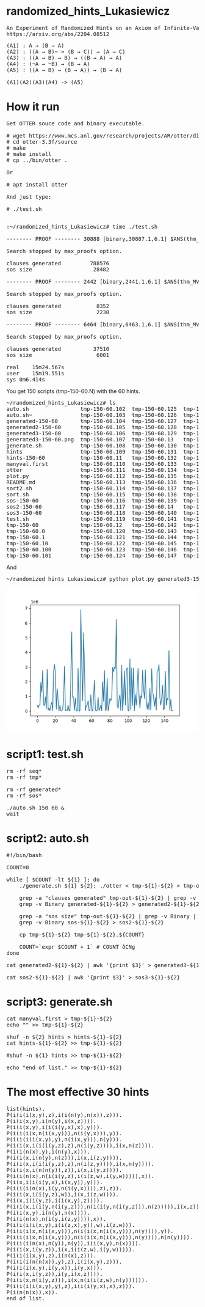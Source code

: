 # randomized_hints_Lukasiewicz

<pre>
An Experiment of Randomized Hints on an Axiom of Infinite-Valued Lukasiewicz Logic
https://arxiv.org/abs/2204.08512
</pre>

<pre>
(A1) : A → (B → A) 
(A2) : ((A → B)− > (B → C)) → (A → C) 
(A3) : ((A → B) → B) → ((B → A) → A) 
(A4) : (¬A → ¬B) → (B → A)
(A5) : ((A → B) → (B → A)) → (B → A) 

(A1)(A2)(A3)(A4) -> (A5)
</pre>

# How it run
<pre>
Get OTTER souce code and binary executable.

# wget https://www.mcs.anl.gov/research/projects/AR/otter/dist33/otter-3.3f.tar.gz
# cd otter-3.3f/source
# make 
# make install
# cp ../bin/otter .

Or

# apt install otter

And just type:

# ./test.sh

</pre>

<pre>
:~/randomized_hints_Lukasiewicz# time ./test.sh 

-------- PROOF -------- 30888 [binary,30887.1,6.1] $ANS(thm_MV5).

Search stopped by max_proofs option.

clauses generated         788576
sos size                   28482

-------- PROOF -------- 2442 [binary,2441.1,6.1] $ANS(thm_MV5).

Search stopped by max_proofs option.

clauses generated           8352
sos size                    2230

-------- PROOF -------- 6464 [binary,6463.1,6.1] $ANS(thm_MV5).

Search stopped by max_proofs option.

clauses generated          37510
sos size                    6001

real	15m24.567s
user	15m19.551s
sys	0m6.414s
</pre>

You get 150 scripts (tmp-150-60.N) with the 60 hints.

<pre>
~/randomized_hints_Lukasiewicz# ls 
auto.sh                tmp-150-60.102  tmp-150-60.125  tmp-150-60.148  tmp-150-60.36  tmp-150-60.59  tmp-150-60.81
auto.sh~               tmp-150-60.103  tmp-150-60.126  tmp-150-60.149  tmp-150-60.37  tmp-150-60.6   tmp-150-60.82
generated-150-60       tmp-150-60.104  tmp-150-60.127  tmp-150-60.15   tmp-150-60.38  tmp-150-60.60  tmp-150-60.83
generated2-150-60      tmp-150-60.105  tmp-150-60.128  tmp-150-60.16   tmp-150-60.39  tmp-150-60.61  tmp-150-60.84
generated3-150-60      tmp-150-60.106  tmp-150-60.129  tmp-150-60.17   tmp-150-60.4   tmp-150-60.62  tmp-150-60.85
generated3-150-60.png  tmp-150-60.107  tmp-150-60.13   tmp-150-60.18   tmp-150-60.40  tmp-150-60.63  tmp-150-60.86
generate.sh            tmp-150-60.108  tmp-150-60.130  tmp-150-60.19   tmp-150-60.41  tmp-150-60.64  tmp-150-60.87
hints                  tmp-150-60.109  tmp-150-60.131  tmp-150-60.2    tmp-150-60.42  tmp-150-60.65  tmp-150-60.88
hints-150-60           tmp-150-60.11   tmp-150-60.132  tmp-150-60.20   tmp-150-60.43  tmp-150-60.66  tmp-150-60.89
manyval.first          tmp-150-60.110  tmp-150-60.133  tmp-150-60.21   tmp-150-60.44  tmp-150-60.67  tmp-150-60.9
otter                  tmp-150-60.111  tmp-150-60.134  tmp-150-60.22   tmp-150-60.45  tmp-150-60.68  tmp-150-60.90
plot.py                tmp-150-60.112  tmp-150-60.135  tmp-150-60.23   tmp-150-60.46  tmp-150-60.69  tmp-150-60.91
README.md              tmp-150-60.113  tmp-150-60.136  tmp-150-60.24   tmp-150-60.47  tmp-150-60.7   tmp-150-60.92
sort2.sh               tmp-150-60.114  tmp-150-60.137  tmp-150-60.25   tmp-150-60.48  tmp-150-60.70  tmp-150-60.93
sort.sh                tmp-150-60.115  tmp-150-60.138  tmp-150-60.26   tmp-150-60.49  tmp-150-60.71  tmp-150-60.94
sos-150-60             tmp-150-60.116  tmp-150-60.139  tmp-150-60.27   tmp-150-60.5   tmp-150-60.72  tmp-150-60.95
sos2-150-60            tmp-150-60.117  tmp-150-60.14   tmp-150-60.28   tmp-150-60.50  tmp-150-60.73  tmp-150-60.96
sos3-150-60            tmp-150-60.118  tmp-150-60.140  tmp-150-60.29   tmp-150-60.51  tmp-150-60.74  tmp-150-60.97
test.sh                tmp-150-60.119  tmp-150-60.141  tmp-150-60.3    tmp-150-60.52  tmp-150-60.75  tmp-150-60.98
tmp-150-60             tmp-150-60.12   tmp-150-60.142  tmp-150-60.30   tmp-150-60.53  tmp-150-60.76  tmp-150-60.99
tmp-150-60.0           tmp-150-60.120  tmp-150-60.143  tmp-150-60.31   tmp-150-60.54  tmp-150-60.77  tmp-out-150-60
tmp-150-60.1           tmp-150-60.121  tmp-150-60.144  tmp-150-60.32   tmp-150-60.55  tmp-150-60.78
tmp-150-60.10          tmp-150-60.122  tmp-150-60.145  tmp-150-60.33   tmp-150-60.56  tmp-150-60.79
tmp-150-60.100         tmp-150-60.123  tmp-150-60.146  tmp-150-60.34   tmp-150-60.57  tmp-150-60.8
tmp-150-60.101         tmp-150-60.124  tmp-150-60.147  tmp-150-60.35   tmp-150-60.58  tmp-150-60.80
</pre>

And

<pre>
~/randomized_hints_Lukasiewicz# python plot.py generated3-150-60
</pre>

<img src="generated3-150-60.jpg">

# script1: test.sh

<pre>
rm -rf seq*
rm -rf tmp*

rm -rf generated*
rm -rf sos*

./auto.sh 150 60 & 
wait
</pre>

# script2: auto.sh

<pre>
#!/bin/bash

COUNT=0

while [ $COUNT -lt ${1} ]; do
    ./generate.sh ${1} ${2}; ./otter < tmp-${1}-${2} > tmp-out-${1}-${2};

    grep -a "clauses generated" tmp-out-${1}-${2} | grep -v Binary | tee -a generated-${1}-${2}
    grep -v Binary generated-${1}-${2} > generated2-${1}-${2}
    
    grep -a "sos size" tmp-out-${1}-${2} | grep -v Binary | tee -a sos-${1}-${2}
    grep -v Binary sos-${1}-${2} > sos2-${1}-${2}

    cp tmp-${1}-${2} tmp-${1}-${2}.${COUNT}

    COUNT=`expr $COUNT + 1` # COUNT ðCNg
done

cat generated2-${1}-${2} | awk '{print $3}' > generated3-${1}-${2}

cat sos2-${1}-${2} | awk '{print $3}' > sos3-${1}-${2}
</pre>

# script3: generate.sh

<pre>
cat manyval.first > tmp-${1}-${2}
echo "" >> tmp-${1}-${2}

shuf -n ${2} hints > hints-${1}-${2}
cat hints-${1}-${2} >> tmp-${1}-${2}

#shuf -n ${1} hints >> tmp-${1}-${2}

echo "end_of_list." >> tmp-${1}-${2}
</pre>

# The most effective 30 hints
<pre>
list(hints).
P(i(i(i(x,y),z),i(i(n(y),n(x)),z))).
P(i(i(x,y),i(n(y),i(x,z)))).
P(i(i(x,y),i(i(i(y,x),x),y))).
P(i(i(i(x,n(i(x,y))),n(i(y,x))),y)).
P(i(i(i(i(x,y),y),n(i(x,y))),n(y))).
P(i(i(x,i(i(i(y,z),z),n(i(y,z)))),i(x,n(z)))).
P(i(i(n(x),y),i(n(y),x))).
P(i(i(x,i(n(y),n(z))),i(x,i(z,y)))).
P(i(i(x,i(i(i(y,z),z),n(i(z,y)))),i(x,n(y)))).
P(i(i(x,i(n(n(y)),z)),i(x,i(y,z)))).
P(i(i(n(x),n(i(i(y,z),i(i(z,w),i(y,w))))),x)).
P(i(x,i(i(i(y,x),i(x,y)),y))).
P(i(i(i(n(x),i(y,n(i(y,x)))),z),z)).
P(i(i(x,i(i(y,z),w)),i(x,i(z,w)))).
P(i(x,i(i(y,z),i(i(x,y),z)))).
P(i(i(x,i(i(y,n(i(y,z))),n(i(i(y,n(i(y,z))),n(z))))),i(x,z))).
P(i(i(x,y),i(n(y),n(x)))).
P(i(i(n(x),n(i(y,i(z,y)))),x)).
P(i(i(i(i(x,y),i(i(z,x),y)),w),i(z,w))).
P(i(i(i(x,n(i(x,y))),n(i(i(x,n(i(x,y))),n(y)))),y)).
P(i(i(i(x,n(i(x,y))),n(i(i(x,n(i(x,y))),n(y)))),n(n(y)))).
P(i(i(i(n(x),n(y)),n(y)),i(i(x,y),n(x)))).
P(i(i(x,i(y,z)),i(x,i(i(z,w),i(y,w))))).
P(i(i(i(x,y),z),i(n(x),z))).
P(i(i(i(n(n(x)),y),z),i(i(x,y),z))).
P(i(i(i(x,y),i(y,x)),i(y,x))).
P(i(i(x,i(y,z)),i(y,i(x,z)))).
P(i(i(x,n(i(y,z))),i(x,n(i(i(z,w),n(y)))))).
P(i(i(i(i(x,y),y),z),i(i(i(y,x),x),z))).
P(i(n(n(x)),x)).
end_of_list.
</pre>
